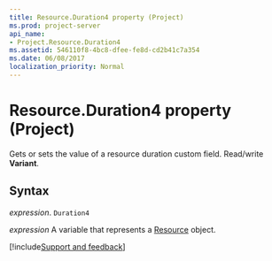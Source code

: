 ```yaml
---
title: Resource.Duration4 property (Project)
ms.prod: project-server
api_name:
- Project.Resource.Duration4
ms.assetid: 546110f8-4bc8-dfee-fe8d-cd2b41c7a354
ms.date: 06/08/2017
localization_priority: Normal
---
```



# Resource.Duration4 property (Project)

 Gets or sets the value of a resource duration custom field. Read/write **Variant**.


## Syntax

_expression_. `Duration4`

_expression_ A variable that represents a [Resource](./Project.Resource.md) object.

[!include[Support and feedback](~/includes/feedback-boilerplate.md)]